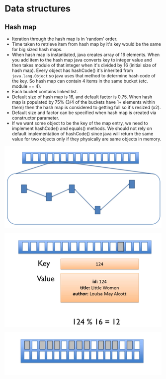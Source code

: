 # Data structures

## Hash map

- Iteration through the hash map is in 'random' order.
- Time taken to retrieve item from hash map by it's key would be the same
for big sized hash maps.
- When hash map is instantiated, java creates array of 16 elements. When 
you add item to the hash map java converts key to integer value and then
takes module of that integer when it's divided by 16 (initial size of 
hash map). Every object has hashCode() it's inherited from 
`java.lang.Object` so java uses that method to determine hash code of 
the key. So hash map can contain 4 items in the same bucket 
(etc. module == 4).
- Each bucket contains linked list.
- Default size of hash map is 16, and default factor is 0.75. When hash 
map is populated by 75% (3/4 of the buckets have 1+ elements within 
them) then the hash map is considered to getting full so it's resized 
(x2).
- Default size and factor can be specified when hash map is created via 
constructor parameter.
- If we want some object to be the key of the map entry, we need to 
implement hashCode() and equals() methods. We should not rely on default
implementation of hashCode() since java will return the same value for 
two objects only if they physically are same objects in memory.

![hash map bucket](images/hash-map-bucket.png)

![hash map hash code](images/hash-map-hash-code.png)

![hash map resizing](images/hash-map-resizing.png)
